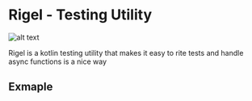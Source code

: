 # Rigel - Testing Utility

![alt text](https://www.astronomytrek.com/wp-content/uploads/2016/02/rigel.jpg)

Rigel is a kotlin testing utility that makes it easy to rite tests and handle async functions is a nice way

## Exmaple